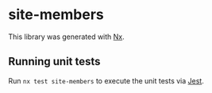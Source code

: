# site-members

This library was generated with [Nx](https://nx.dev).

## Running unit tests

Run `nx test site-members` to execute the unit tests via [Jest](https://jestjs.io).
